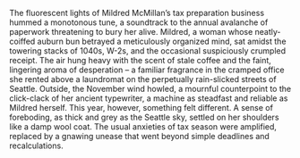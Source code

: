 The fluorescent lights of Mildred McMillan’s tax preparation business hummed a monotonous tune, a soundtrack to the annual avalanche of paperwork threatening to bury her alive.  Mildred, a woman whose neatly-coiffed auburn bun betrayed a meticulously organized mind, sat amidst the towering stacks of 1040s, W-2s, and the occasional suspiciously crumpled receipt.  The air hung heavy with the scent of stale coffee and the faint, lingering aroma of desperation – a familiar fragrance in the cramped office she rented above a laundromat on the perpetually rain-slicked streets of Seattle.  Outside, the November wind howled, a mournful counterpoint to the click-clack of her ancient typewriter, a machine as steadfast and reliable as Mildred herself.  This year, however, something felt different.  A sense of foreboding, as thick and grey as the Seattle sky, settled on her shoulders like a damp wool coat.  The usual anxieties of tax season were amplified, replaced by a gnawing unease that went beyond simple deadlines and recalculations.
